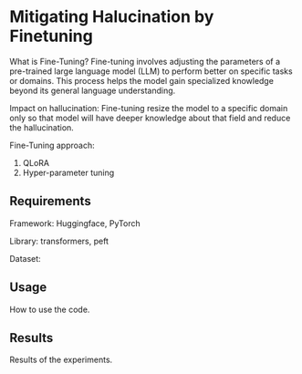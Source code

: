 # Mitigating Halucination by Finetuning

What is Fine-Tuning?
Fine-tuning involves adjusting the parameters of a pre-trained large language model (LLM) to perform better on specific tasks or domains. This process helps the model gain specialized knowledge beyond its general language understanding.

Impact on hallucination:
Fine-tuning resize the model to a specific domain only so that model will have deeper knowledge about that field and reduce the hallucination.

Fine-Tuning approach:
1. QLoRA
2. Hyper-parameter tuning

## Requirements

Framework: Huggingface, PyTorch

Library: transformers, peft

Dataset: 

## Usage

How to use the code.

## Results

Results of the experiments.